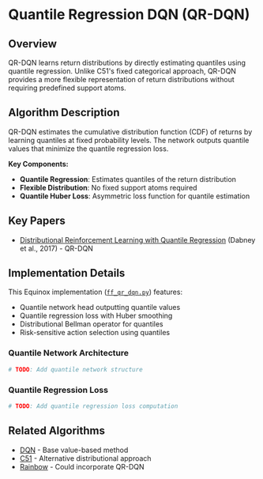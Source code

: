 # Quantile Regression DQN (QR-DQN)

## Overview

QR-DQN learns return distributions by directly estimating quantiles using quantile regression. Unlike C51's fixed categorical approach, QR-DQN provides a more flexible representation of return distributions without requiring predefined support atoms.

## Algorithm Description

QR-DQN estimates the cumulative distribution function (CDF) of returns by learning quantiles at fixed probability levels. The network outputs quantile values that minimize the quantile regression loss.

**Key Components:**

- **Quantile Regression**: Estimates quantiles of the return distribution
- **Flexible Distribution**: No fixed support atoms required
- **Quantile Huber Loss**: Asymmetric loss function for quantile estimation

## Key Papers

- [Distributional Reinforcement Learning with Quantile Regression](https://arxiv.org/abs/1710.10044) (Dabney et al., 2017) - QR-DQN

## Implementation Details

This Equinox implementation ([`ff_qr_dqn.py`](../../../zenoqx/systems/q_learning/ff_qr_dqn.py)) features:

- Quantile network head outputting quantile values
- Quantile regression loss with Huber smoothing
- Distributional Bellman operator for quantiles
- Risk-sensitive action selection using quantiles

### Quantile Network Architecture

```python
# TODO: Add quantile network structure
```

### Quantile Regression Loss

```python
# TODO: Add quantile regression loss computation
```

## Related Algorithms

- [DQN](dqn.md) - Base value-based method
- [C51](c51.md) - Alternative distributional approach
- [Rainbow](rainbow.md) - Could incorporate QR-DQN
